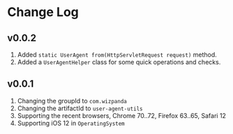 # Change Log

## v0.0.2

1. Added `static UserAgent from(HttpServletRequest request)` method.
2. Added a `UserAgentHelper` class for some quick operations and checks.

## v0.0.1

1. Changing the groupId to `com.wizpanda`
2. Changing the artifactId to `user-agent-utils`
3. Supporting the recent browsers, Chrome 70..72, Firefox 63..65, Safari 12
4. Supporting iOS 12 in `OperatingSystem`